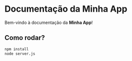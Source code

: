 # Documentação da Minha App

Bem-vindo à documentação da **Minha App**!

## Como rodar?

```sh
npm install
node server.js

